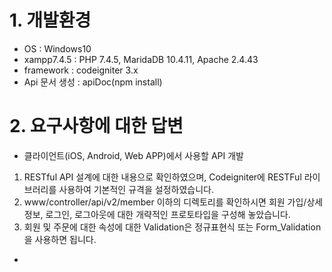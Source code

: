 # 1. 개발환경
- OS : Windows10
- xampp7.4.5 : PHP 7.4.5, MaridaDB 10.4.11, Apache 2.4.43
- framework : codeigniter 3.x
- Api 문서 생성 : apiDoc(npm install)

# 2. 요구사항에 대한 답변
- 클라이언트(iOS, Android, Web APP)에서 사용할 API 개발
 1. RESTful API 설계에 대한 내용으로 확인하였으며, Codeigniter에 RESTFul 라이브러리를 사용하여 기본적인 규격을 설정하였습니다.
 2. www/controller/api/v2/member 이하의 디렉토리를 확인하시면 회원 가입/상세정보, 로그인, 로그아웃에 대한 개략적인 프로토타입을 구성해 놓았습니다.
 3. 회원 및 주문에 대한 속성에 대한 Validation은 정규표현식 또는 Form_Validation을 사용하면 됩니다.

- 

